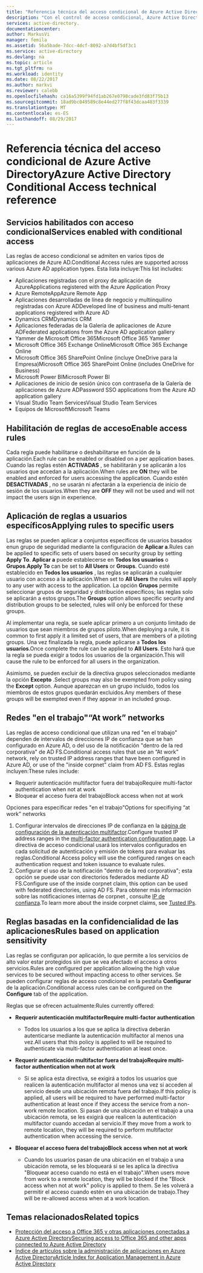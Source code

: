 ```yaml
---
title: "Referencia técnica del acceso condicional de Azure Active Directory | Microsoft Docs"
description: "Con el control de acceso condicional, Azure Active Directory comprueba las condiciones específicas que se eligen al autenticar al usuario y antes de permitirle acceso a la aplicación. Si se cumplen las condiciones, el usuario queda autenticado y se le permite el acceso a la aplicación."
services: active-directory.
documentationcenter: 
author: MarkusVi
manager: femila
ms.assetid: 56a5bade-7dcc-4dcf-8092-a7d4bf5df3c1
ms.service: active-directory
ms.devlang: na
ms.topic: article
ms.tgt_pltfrm: na
ms.workload: identity
ms.date: 08/22/2017
ms.author: markvi
ms.reviewer: calebb
ms.openlocfilehash: ca16a5399f94fd1ab267e0798cade3fd83f75b13
ms.sourcegitcommit: 18ad9bc049589c8e44ed277f8f43dcaa483f3339
ms.translationtype: MT
ms.contentlocale: es-ES
ms.lasthandoff: 08/29/2017
---
```

# <a name="azure-active-directory-conditional-access-technical-reference"></a><span data-ttu-id="1dab5-104">Referencia técnica del acceso condicional de Azure Active Directory</span><span class="sxs-lookup"><span data-stu-id="1dab5-104">Azure Active Directory Conditional Access technical reference</span></span>

## <a name="services-enabled-with-conditional-access"></a><span data-ttu-id="1dab5-105">Servicios habilitados con acceso condicional</span><span class="sxs-lookup"><span data-stu-id="1dab5-105">Services enabled with conditional access</span></span>

<span data-ttu-id="1dab5-106">Las reglas de acceso condicional se admiten en varios tipos de aplicaciones de Azure AD.</span><span class="sxs-lookup"><span data-stu-id="1dab5-106">Conditional Access rules are supported across various Azure AD application types.</span></span> <span data-ttu-id="1dab5-107">Esta lista incluye:</span><span class="sxs-lookup"><span data-stu-id="1dab5-107">This list includes:</span></span>


* <span data-ttu-id="1dab5-108">Aplicaciones registradas con el proxy de aplicación de Azure</span><span class="sxs-lookup"><span data-stu-id="1dab5-108">Applications registered with the Azure Application Proxy</span></span>
* <span data-ttu-id="1dab5-109">Azure RemoteApp</span><span class="sxs-lookup"><span data-stu-id="1dab5-109">Azure Remote App</span></span>
* <span data-ttu-id="1dab5-110">Aplicaciones desarrolladas de línea de negocio y multiinquilino registradas con Azure AD</span><span class="sxs-lookup"><span data-stu-id="1dab5-110">Developed line of business and multi-tenant applications registered with Azure AD</span></span>
* <span data-ttu-id="1dab5-111">Dynamics CRM</span><span class="sxs-lookup"><span data-stu-id="1dab5-111">Dynamics CRM</span></span>
* <span data-ttu-id="1dab5-112">Aplicaciones federadas de la Galería de aplicaciones de Azure AD</span><span class="sxs-lookup"><span data-stu-id="1dab5-112">Federated applications from the Azure AD application gallery</span></span>
* <span data-ttu-id="1dab5-113">Yammer de Microsoft Office 365</span><span class="sxs-lookup"><span data-stu-id="1dab5-113">Microsoft Office 365 Yammer</span></span>
* <span data-ttu-id="1dab5-114">Microsoft Office 365 Exchange Online</span><span class="sxs-lookup"><span data-stu-id="1dab5-114">Microsoft Office 365 Exchange Online</span></span>
* <span data-ttu-id="1dab5-115">Microsoft Office 365 SharePoint Online (incluye OneDrive para la Empresa)</span><span class="sxs-lookup"><span data-stu-id="1dab5-115">Microsoft Office 365 SharePoint Online (includes OneDrive for Business)</span></span>
* <span data-ttu-id="1dab5-116">Microsoft Power BI</span><span class="sxs-lookup"><span data-stu-id="1dab5-116">Microsoft Power BI</span></span> 
* <span data-ttu-id="1dab5-117">Aplicaciones de inicio de sesión único con contraseña de la Galería de aplicaciones de Azure AD</span><span class="sxs-lookup"><span data-stu-id="1dab5-117">Password SSO applications from the Azure AD application gallery</span></span>
* <span data-ttu-id="1dab5-118">Visual Studio Team Services</span><span class="sxs-lookup"><span data-stu-id="1dab5-118">Visual Studio Team Services</span></span>
* <span data-ttu-id="1dab5-119">Equipos de Microsoft</span><span class="sxs-lookup"><span data-stu-id="1dab5-119">Microsoft Teams</span></span>









## <a name="enable-access-rules"></a><span data-ttu-id="1dab5-120">Habilitación de reglas de acceso</span><span class="sxs-lookup"><span data-stu-id="1dab5-120">Enable access rules</span></span>
<span data-ttu-id="1dab5-121">Cada regla puede habilitarse o deshabilitarse en función de la aplicación.</span><span class="sxs-lookup"><span data-stu-id="1dab5-121">Each rule can be enabled or disabled on a per application bases.</span></span> <span data-ttu-id="1dab5-122">Cuando las reglas estén **ACTIVADAS** , se habilitarán y se aplicarán a los usuarios que accedan a la aplicación.</span><span class="sxs-lookup"><span data-stu-id="1dab5-122">When rules are **ON** they will be enabled and enforced for users accessing the application.</span></span> <span data-ttu-id="1dab5-123">Cuando estén **DESACTIVADAS** , no se usarán ni afectarán a la experiencia de inicio de sesión de los usuarios.</span><span class="sxs-lookup"><span data-stu-id="1dab5-123">When they are **OFF** they will not be used and will not impact the users sign in experience.</span></span>

## <a name="applying-rules-to-specific-users"></a><span data-ttu-id="1dab5-124">Aplicación de reglas a usuarios específicos</span><span class="sxs-lookup"><span data-stu-id="1dab5-124">Applying rules to specific users</span></span>
<span data-ttu-id="1dab5-125">Las reglas se pueden aplicar a conjuntos específicos de usuarios basados enun grupo de seguridad mediante la configuración de **Aplicar a**.</span><span class="sxs-lookup"><span data-stu-id="1dab5-125">Rules can be applied to specific sets of users based on security group by setting **Apply To**.</span></span> <span data-ttu-id="1dab5-126">**Aplicar a** puede establecerse en **Todos los usuarios** o **Grupos**.</span><span class="sxs-lookup"><span data-stu-id="1dab5-126">**Apply To** can be set to **All Users** or **Groups**.</span></span> <span data-ttu-id="1dab5-127">Cuando esté establecido en **Todos los usuarios** , las reglas se aplicarán a cualquier usuario con acceso a la aplicación.</span><span class="sxs-lookup"><span data-stu-id="1dab5-127">When set to **All Users** the rules will apply to any user with access to the application.</span></span> <span data-ttu-id="1dab5-128">La opción **Grupos** permite seleccionar grupos de seguridad y distribución específicos; las reglas solo se aplicarán a estos grupos.</span><span class="sxs-lookup"><span data-stu-id="1dab5-128">The **Groups** option allows specific security and distribution groups to be selected, rules will only be enforced for these groups.</span></span>

<span data-ttu-id="1dab5-129">Al implementar una regla, se suele aplicar primero a un conjunto limitado de usuarios que sean miembros de grupos piloto.</span><span class="sxs-lookup"><span data-stu-id="1dab5-129">When deploying a rule,  it is common to first apply it a limited set of users, that are members of a piloting groups.</span></span> <span data-ttu-id="1dab5-130">Una vez finalizada la regla, puede aplicarse a **Todos los usuarios**.</span><span class="sxs-lookup"><span data-stu-id="1dab5-130">Once complete the rule can be applied to **All Users**.</span></span> <span data-ttu-id="1dab5-131">Esto hará que la regla se pueda exigir a todos los usuarios de la organización.</span><span class="sxs-lookup"><span data-stu-id="1dab5-131">This will cause the rule to be enforced for all users in the organization.</span></span>

<span data-ttu-id="1dab5-132">Asimismo, se pueden excluir de la directiva grupos seleccionados mediante la opción **Excepto** .</span><span class="sxs-lookup"><span data-stu-id="1dab5-132">Select groups may also be exempted from policy using the **Except** option.</span></span> <span data-ttu-id="1dab5-133">Aunque aparezcan en un grupo incluido, todos los miembros de estos grupos quedarán excluidos.</span><span class="sxs-lookup"><span data-stu-id="1dab5-133">Any members of these groups will be exempted even if they appear in an included group.</span></span>

## <a name="at-work-networks"></a><span data-ttu-id="1dab5-134">Redes "en el trabajo"</span><span class="sxs-lookup"><span data-stu-id="1dab5-134">“At work” networks</span></span>
<span data-ttu-id="1dab5-135">Las reglas de acceso condicional que utilizan una red "en el trabajo" dependen de intervalos de direcciones IP de confianza que se han configurado en Azure AD, o del uso de la notificación "dentro de la red corporativa" de AD FS.</span><span class="sxs-lookup"><span data-stu-id="1dab5-135">Conditional access rules that use an “At work” network, rely on trusted IP address ranges that have been configured in Azure AD, or use of the "inside corpnet" claim from AD FS.</span></span> <span data-ttu-id="1dab5-136">Estas reglas incluyen:</span><span class="sxs-lookup"><span data-stu-id="1dab5-136">These rules include:</span></span>

* <span data-ttu-id="1dab5-137">Requerir autenticación multifactor fuera del trabajo</span><span class="sxs-lookup"><span data-stu-id="1dab5-137">Require multi-factor authentication when not at work</span></span>
* <span data-ttu-id="1dab5-138">Bloquear el acceso fuera del trabajo</span><span class="sxs-lookup"><span data-stu-id="1dab5-138">Block access when not at work</span></span>

<span data-ttu-id="1dab5-139">Opciones para especificar redes "en el trabajo"</span><span class="sxs-lookup"><span data-stu-id="1dab5-139">Options for specifiying “at work” networks</span></span>

1. <span data-ttu-id="1dab5-140">Configurar intervalos de direcciones IP de confianza en la [página de configuración de la autenticación multifactor](../multi-factor-authentication/multi-factor-authentication-whats-next.md).</span><span class="sxs-lookup"><span data-stu-id="1dab5-140">Configure trusted IP address ranges in the [multi-factor authentication configuration page](../multi-factor-authentication/multi-factor-authentication-whats-next.md).</span></span> <span data-ttu-id="1dab5-141">La directiva de acceso condicional usará los intervalos configurados en cada solicitud de autenticación y emisión de tokens para evaluar las reglas.</span><span class="sxs-lookup"><span data-stu-id="1dab5-141">Conditional Access policy will use the configured ranges on each authentication request and token issuance to evaluate rules.</span></span> 
2. <span data-ttu-id="1dab5-142">Configurar el uso de la notificación "dentro de la red corporativa"; esta opción se puede usar con directorios federados mediante AD FS.</span><span class="sxs-lookup"><span data-stu-id="1dab5-142">Configure use of the inside corpnet claim, this option can be used with federated directories, using AD FS.</span></span> <span data-ttu-id="1dab5-143">Para obtener más información sobre las notificaciones internas de corpnet , consulte [IP de confianza](../multi-factor-authentication/multi-factor-authentication-whats-next.md#trusted-ips).</span><span class="sxs-lookup"><span data-stu-id="1dab5-143">To learn more about the inside corpnet claims, see [Tusted IPs](../multi-factor-authentication/multi-factor-authentication-whats-next.md#trusted-ips).</span></span>


## <a name="rules-based-on-application-sensitivity"></a><span data-ttu-id="1dab5-144">Reglas basadas en la confidencialidad de las aplicaciones</span><span class="sxs-lookup"><span data-stu-id="1dab5-144">Rules based on application sensitivity</span></span>
<span data-ttu-id="1dab5-145">Las reglas se configuran por aplicación, lo que permite a los servicios de alto valor estar protegidos sin que se vea afectado el acceso a otros servicios.</span><span class="sxs-lookup"><span data-stu-id="1dab5-145">Rules are configured per application allowing the high value services to be secured without impacting access to other services.</span></span> <span data-ttu-id="1dab5-146">Se pueden configurar reglas de acceso condicional en la pestaña **Configurar** de la aplicación.</span><span class="sxs-lookup"><span data-stu-id="1dab5-146">Conditional access rules can be configured on the  **Configure** tab of the application.</span></span> 

<span data-ttu-id="1dab5-147">Reglas que se ofrecen actualmente:</span><span class="sxs-lookup"><span data-stu-id="1dab5-147">Rules currently offered:</span></span>

* <span data-ttu-id="1dab5-148">**Requerir autenticación multifactor**</span><span class="sxs-lookup"><span data-stu-id="1dab5-148">**Require multi-factor authentication**</span></span>
  
  * <span data-ttu-id="1dab5-149">Todos los usuarios a los que se aplica la directiva deberán autenticarse mediante la autenticación multifactor al menos una vez.</span><span class="sxs-lookup"><span data-stu-id="1dab5-149">All users that this policy is applied to will be required to authenticate via multi-factor authentication at least once.</span></span>
* <span data-ttu-id="1dab5-150">**Requerir autenticación multifactor fuera del trabajo**</span><span class="sxs-lookup"><span data-stu-id="1dab5-150">**Require multi-factor authentication when not at work**</span></span>
  
  * <span data-ttu-id="1dab5-151">Si se aplica esta directiva, se exigirá a todos los usuarios que realicen la autenticación multifactor al menos una vez si acceden al servicio desde una ubicación remota fuera del trabajo.</span><span class="sxs-lookup"><span data-stu-id="1dab5-151">If this policy is applied, all users will be required to have performed multi-factor authentication at least once if they access the service from a non-work remote location.</span></span> <span data-ttu-id="1dab5-152">Si pasan de una ubicación en el trabajo a una ubicación remota, se les exigirá que realicen la autenticación multifactor cuando accedan al servicio.</span><span class="sxs-lookup"><span data-stu-id="1dab5-152">If they move from a work to remote location, they will be required to perform multifactor authentication when accessing the service.</span></span>
* <span data-ttu-id="1dab5-153">**Bloquear el acceso fuera del trabajo**</span><span class="sxs-lookup"><span data-stu-id="1dab5-153">**Block access when not at work**</span></span> 
  
  * <span data-ttu-id="1dab5-154">Cuando los usuarios pasan de una ubicación en el trabajo a una ubicación remota, se les bloqueará si se les aplica la directiva "Bloquear acceso cuando no está en el trabajo".</span><span class="sxs-lookup"><span data-stu-id="1dab5-154">When users move from work to a remote location, they will be blocked if the "Block access when not at work" policy is applied to them.</span></span>  <span data-ttu-id="1dab5-155">Se les volverá a permitir el acceso cuando estén en una ubicación de trabajo.</span><span class="sxs-lookup"><span data-stu-id="1dab5-155">They will be re-allowed access when at a work location.</span></span>

## <a name="related-topics"></a><span data-ttu-id="1dab5-156">Temas relacionados</span><span class="sxs-lookup"><span data-stu-id="1dab5-156">Related topics</span></span>
* [<span data-ttu-id="1dab5-157">Protección del acceso a Office 365 y otras aplicaciones conectadas a Azure Active Directory</span><span class="sxs-lookup"><span data-stu-id="1dab5-157">Securing access to Office 365 and other apps connected to Azure Active Directory</span></span>](active-directory-conditional-access.md)
* [<span data-ttu-id="1dab5-158">Índice de artículos sobre la administración de aplicaciones en Azure Active Directory</span><span class="sxs-lookup"><span data-stu-id="1dab5-158">Article Index for Application Management in Azure Active Directory</span></span>](active-directory-apps-index.md)

